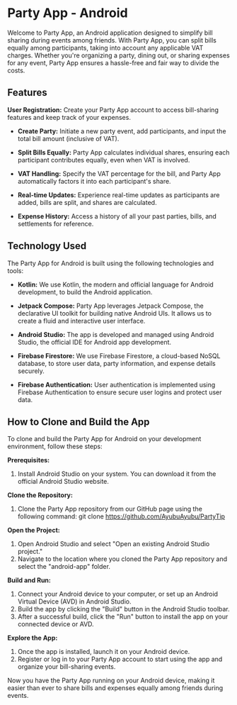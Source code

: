 # Party App - Android

Welcome to Party App, an Android application designed to simplify bill sharing during events among friends. With Party App, you can split bills equally among participants, taking into account any applicable VAT charges. Whether you're organizing a party, dining out, or sharing expenses for any event, Party App ensures a hassle-free and fair way to divide the costs.

## Features

**User Registration:** Create your Party App account to access bill-sharing features and keep track of your expenses.

- **Create Party:** Initiate a new party event, add participants, and input the total bill amount (inclusive of VAT).

- **Split Bills Equally:** Party App calculates individual shares, ensuring each participant contributes equally, even when VAT is involved.

- **VAT Handling:** Specify the VAT percentage for the bill, and Party App automatically factors it into each participant's share.

- **Real-time Updates:** Experience real-time updates as participants are added, bills are split, and shares are calculated.

- **Expense History:** Access a history of all your past parties, bills, and settlements for reference.

## Technology Used

The Party App for Android is built using the following technologies and tools:

- **Kotlin:** We use Kotlin, the modern and official language for Android development, to build the Android application.

- **Jetpack Compose:** Party App leverages Jetpack Compose, the declarative UI toolkit for building native Android UIs. It allows us to create a fluid and interactive user interface.

- **Android Studio:** The app is developed and managed using Android Studio, the official IDE for Android app development.

- **Firebase Firestore:** We use Firebase Firestore, a cloud-based NoSQL database, to store user data, party information, and expense details securely.

- **Firebase Authentication:** User authentication is implemented using Firebase Authentication to ensure secure user logins and protect user data.

## How to Clone and Build the App

To clone and build the Party App for Android on your development environment, follow these steps:

**Prerequisites:**
1. Install Android Studio on your system. You can download it from the official Android Studio website.

**Clone the Repository:**
1. Clone the Party App repository from our GitHub page using the following command:
git clone https://github.com/AyubuAyubu/PartyTip


**Open the Project:**
1. Open Android Studio and select "Open an existing Android Studio project."
2. Navigate to the location where you cloned the Party App repository and select the "android-app" folder.

**Build and Run:**
1. Connect your Android device to your computer, or set up an Android Virtual Device (AVD) in Android Studio.
2. Build the app by clicking the "Build" button in the Android Studio toolbar.
3. After a successful build, click the "Run" button to install the app on your connected device or AVD.

**Explore the App:**
1. Once the app is installed, launch it on your Android device.
2. Register or log in to your Party App account to start using the app and organize your bill-sharing events.

Now you have the Party App running on your Android device, making it easier than ever to share bills and expenses equally among friends during events.
